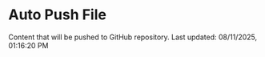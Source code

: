 # Auto Push File

Content that will be pushed to GitHub repository.
Last updated: 08/11/2025, 01:16:20 PM